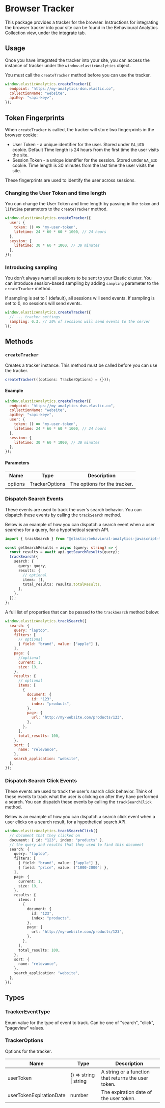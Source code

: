 # Browser Tracker

This package provides a tracker for the browser. Instructions for integrating the browser tracker into your site can be found in the Behavioural Analytics Collection view, under the integrate tab.

## Usage

Once you have integrated the tracker into your site, you can access the instance of tracker under the `window.elasticAnalytics` object.

You must call the `createTracker` method before you can use the tracker.

```js
window.elasticAnalytics.createTracker({
  endpoint: "https://my-analytics-dsn.elastic.co",
  collectionName: "website",
  apiKey: "<api-key>",
});
```

## Token Fingerprints

When `createTracker` is called, the tracker will store two fingerprints in the browser cookie:

- User Token - a unique identifier for the user. Stored under `EA_UID` cookie. Default Time length is 24 hours from the first time the user visits the site.
- Session Token - a unique identifier for the session. Stored under `EA_SID` cookie. Time length is 30 minutes from the last time the user visits the site.

These fingerprints are used to identify the user across sessions.

### Changing the User Token and time length

You can change the User Token and time length by passing in the `token` and `lifetime` parameters to the `createTracker` method.

```js
window.elasticAnalytics.createTracker({
  user: {
    token: () => "my-user-token",
    lifetime: 24 * 60 * 60 * 1000, // 24 hours
  },
  session: {
    lifetime: 30 * 60 * 1000, // 30 minutes
  },
});
```


### Introducing sampling
You don't always want all sessions to be sent to your Elastic cluster. You can introduce session-based sampling by adding `sampling` parameter to the `createTracker` method.

If sampling is set to 1 (default), all sessions will send events. If sampling is set to 0, no sessions will send events.

```js
window.elasticAnalytics.createTracker({
  // ... tracker settings
  sampling: 0.3, // 30% of sessions will send events to the server
});
```

## Methods

### `createTracker`

Creates a tracker instance. This method must be called before you can use the tracker.

```javascript
createTracker(((options: TrackerOptions) = {}));
```

#### Example

```javascript
window.elasticAnalytics.createTracker({
  endpoint: "https://my-analytics-dsn.elastic.co",
  collectionName: "website",
  apiKey: "<api-key>",
  user: {
    token: () => "my-user-token",
    lifetime: 24 * 60 * 60 * 1000, // 24 hours
  },
  session: {
    lifetime: 30 * 60 * 1000, // 30 minutes
  },
});
```

#### Parameters

| Name    | Type           | Description                  |
| ------- | -------------- | ---------------------------- |
| options | TrackerOptions | The options for the tracker. |

### Dispatch Search Events

These events are used to track the user's search behavior. You can dispatch these events by calling the `trackSearch` method.

Below is an example of how you can dispatch a search event when a user searches for a query, for a hypothetical search API.

```typescript
import { trackSearch } from "@elastic/behavioral-analytics-javascript-tracker";

const getSearchResults = async (query: string) => {
  const results = await api.getSearchResults(query);
  trackSearch({
    search: {
      query: query,
      results: {
        // optional
        items: [],
        total_results: results.totalResults,
      },
    },
  });
};
```

A full list of properties that can be passed to the `trackSearch` method below:

```javascript
window.elasticAnalytics.trackSearch({
  search: {
    query: "laptop",
    filters: [
      // optional
      { field: "brand", value: ["apple"] },
    ],
    page: {
      //optional
      current: 1,
      size: 10,
    },
    results: {
      // optional
      items: [
        {
          document: {
            id: "123",
            index: "products",
          },
          page: {
            url: "http://my-website.com/products/123",
          },
        },
      ],
      total_results: 100,
    },
    sort: {
      name: "relevance",
    },
    search_application: "website",
  },
});
```

### Dispatch Search Click Events

These events are used to track the user's search click behavior. Think of these events to track what the user is clicking on after they have performed a search. You can dispatch these events by calling the `trackSearchClick` method.

Below is an example of how you can dispatch a search click event when a user clicks on a search result, for a hypothetical search API.

```typescript
window.elasticAnalytics.trackSearchClick({
  // document that they clicked on
  document: { id: "123", index: "products" },
  // the query and results that they used to find this document
  search: {
    query: "laptop",
    filters: [
      { field: "brand", value: ["apple"] },
      { field: "price", value: ["1000-2000"] },
    ],
    page: {
      current: 1,
      size: 10,
    },
    results: {
      items: [
        {
          document: {
            id: "123",
            index: "products",
          },
          page: {
            url: "http://my-website.com/products/123",
          },
        },
      ],
      total_results: 100,
    },
    sort: {
      name: "relevance",
    },
    search_application: "website",
  },
});
```

## Types

### TrackerEventType

Enum value for the type of event to track. Can be one of "search", "click", "pageview" values.

### TrackerOptions

Options for the tracker.

| Name                    | Type                   | Description                                         |
| ----------------------- | ---------------------- | --------------------------------------------------- |
| userToken               | () => string \| string | A string or a function that returns the user token. |
| userTokenExpirationDate | number                 | The expiration date of the user token.              |
